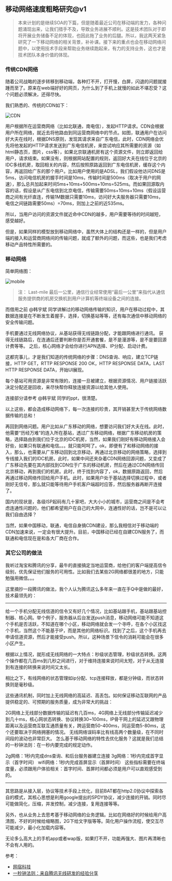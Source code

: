 ## 移动网络速度粗略研究@v1

>本来计划的是继续SOA的下篇，但是随着最近公司在移动端的发力，各种问题涌现出来，让我们措手不及，导致业务进展不顺利。这是技术团队对于即将开展业务储备不足的体现，也因此拖了业务的后腿。所以，我这两天紧急研究了一下移动网络的相关背景，补补课。接下来的重点也会在移动网络问题中，以使用技术手段来帮助业务继续跑起来，有力的支持业务，这也才是技术团队本身价值的体现。

### 传统CDN网络

随着公司战略的逐步转移到移动端，各种打不开，打开慢，白屏，闪退的问题就接踵而至了。原来在web端好好的网页，为什么到了手机上就慢的如此不堪忍受？这个问题必须解决，还得尽快。

我们熟悉的、传统的CDN如下：

![CDN](https://github.com/yangshiqi/wiki/blob/master/imgs/cdn_overview.gif)

用户根据所在运营商网络（比如北联通，南电信），发起HTTP请求。CDN会根据用户所在网络，就近去将他路由到同运营商网络中的节点。如图，联通用户在访问好大夫在线时，根据DNS原则，发现其请求来自广东电信，此时，CDN网络会优先将他发起的HTTP请求发送到广东电信机房，来尝试响应其所需要的资源（如html静态页，图片，css等），如果北京联通机房有这个资源文件，则立即返回给用户，请求结束。如果没有，则根据网站配置的规则，返回好大夫在线位于北京的IDC多线机房，取回相关的内容，然后按照原路返回到广东电信机房，缓存这个内容，再返回给广东的那个用户。比如用户使用的是ADSL，我们假设他访问DNS是5ms，访问电信机房的握手时间是10ms，传输时间是500ms（取决于用户的网速），那么总共加起来时间5ms+10ms+500ms+10ms=525ms。而如果回源取内容的话，假设是从广东电信到北京电信，传输需要50ms+10ms+10ms（假设运营商之间有光纤直连，传输1M数据只需要10ms，访问好大夫服务器只需要10ms，电信之间链路需要50ms）=70ms，则加上之前的近535ms。

所以，当用户访问的资源文件就近命中CDN的越多，用户需要等待的时间越短，感受越好。

但是，如果同样的模型放到移动网络中，虽然大体上的结构还是一样的，但是用户端的接入和运营商网络间的传输问题，就成了额外的问题，而这些，也是我们考虑移动产品特性所需要的。


### 移动网络

简单网络图：

![mobile](https://github.com/yangshiqi/wiki/blob/master/imgs/mobilecdn.png)

>注： Last-mile 最后一公里，通信行业经常使用“最后一公里”来指代从通信服务提供商的机房交换机到用户计算机等终端设备之间的连接。

而借用之前 @韩宇斌 同学讲解过的移动网络传输的知识，用户在移动过程中，其数据连接是在不断发生着握手，选择，切换基站等等，还有每次通信中移动网络的安全传输问题。

手机要通过无线网络协议，从基站获得无线链路分配，才能跟网络进行通讯。
获得无线链路后，在连通后还要判断你是否开通套餐，是不是漫游等，是不是要回源计费等等。
之后，核心网络才会给你进行APN选择、IP分配、启动计费。

这都完事儿，才是我们知道的传统网络的步骤：DNS查询、响应，建立TCP链接，HTTP GET，RTTP RESPONSE 200 OK，HTTP RESPONSE DATA，LAST HTTP RESPONSE DATA，开始UI展现。

每个基站可用资源是非常有限的，连接一旦被建立，根据资源情况、用户链接活跃决定分配还是回收，来尽快帮你释放连接资源以给其他人使用。

连接部分请参考 @韩宇斌 同学的ppt，很清楚。

以上这些，都会造成移动网络下，每一次连接的珍贵，其开销甚至大于传统网络数据传输的总和！

再回到网络问题。用户比如从广东移动的网络，想要访问我们好大夫在线。此时，他需要“历经万难”的连入所在基站，透过广东移动网络，根据广东移动机房的策略，选择路由到我们位于北京的IDC机房，当然，如果我们刚好有移动网络接入会好些，如果只有联通和电信。。。就只能呵呵了。ok，即便有了和移动网络的接入，那么，也需要从广东移动回到北京移动，再通过北京移动的网络策略，选择到专线接入我们的IDC机房。此时，如果中间还夹杂着CDN网络回源问题，又变成了广东移动先要在其内部找到CDN位于广东的移动机房，然后在通过CDN网络传回北京移动，再到我们的机房。此时，终于找到内容了，ok，数据原路返回，然后再通过移动网络传回给用户手机。此时，如果用户处于基站选择切换过程中，或者刚好无信号，那么就只能等待用户手机客户端超时应答，然后服务器再断开连接了。

国内的现状是，各级ISP起码有几十家吧，大大小小的城市，运营商之间是不会考虑连通性问题的，他们都希望用户在自己的大网中，连通性好的话，岂不是可以让我们自由选择？

当然，如果中国移动，联通，电信自身搞CDN建设，那么我相信对于移动端的CDN加速来说，一定会有很大提升。目前，中国移动已经在自建CDN服务了，而联通和电信现在是和各大厂商在合作。


### 其它公司的做法

我听过淘宝和腾讯的分享，最牛的直接搞定当地运营商，给他们的客户端提高信令级别，优先保证他们服务的可用性。比如我们去某些2G网络都很差的地方，只能勉强用微信。。。

这里摘抄一段腾讯的做法，我个人认为腾讯这么多年来一直在手Q中是做的最好，技术最领先的：

---

给一个手机分配无线信道的信令又有好几个情况，比如基站跟手机，基站跟基站控制器、核心网。举个例子，服务器从后台发送push消息，移动网络可能不知道这个手机是否活跃，不知道在哪个小区，移动网络就会发一个寻呼，在各个小区找这个手机，当然这个不能基于IP，而是其他的网络标识。找到了之后，这个手机再去申请信道资源，然后才能接受push。所以，这种场景下信令的消耗可能会在很多小区产生。

根据以上情况，就形成无线网络的一大特点：秒级状态管理，秒级状态转换。这两个操作都在几百ms到几秒之间进行，对于维持连接来说时间太短，对于从无连接到有连接的转换来说时间又太长。

相比之下，有线网络的状态管理如ip分配、tcp连接释放，都是分钟级，而状态转换则是毫秒级。

这些通讯机制，同时加上无线网络的高延迟、高丢包。如何保证移动互联网的产品提供稳定的、可预期的服务质量，成为非常大的挑战：

2G网络上无线部分数据传输的延迟有几百ms，4G网络上无线部分传输延迟减少到几十ms，核心网状态转换、协议转换30~100ms，IP骨干网上的延迟又跟物理距离以及运营商互联互通质量有关，跨运营商50-400ms，同运营商5-80ms，这个还要取决于网络拥塞的情况。
无线网络误码率比有线高两个数量级，在不同时间段的波动也非常巨大。
怎么基于移动网络的特性去优化服务？这就是我们总结的一秒钟法则：在一秒内要完成的规定动作。

2g网络：1秒内完成dns查询、和后台服务器建立连接
3g网络：1秒内完成首字显示（首字时间）
wifi网络：1秒内完成首屏显示（首屏时间）
这些指标需要在终端度量，必须跟用户体验相关：首字时间、首屏时间都必须是用户可以直观感受到的。


---


其思路是从接入层，协议等技术手段上优化，目前BAT都在http2.0协议中探索各自的模式，其核心思想是利用google提出的SPDY协议，减少连接的开销。同时尽可能做简化，压缩，并发控制，减少连接，复用连接等等。

另外，也从业务上去思考基于移动网络的业务逻辑。比如在网络好的时候给用户高清图，不好的时候给缩略图，2G下给文字版等等。简化用户操作流程，使交互尽可能减少，最小化加载内容等。

无论多么高大上的手机app或者wap版，如果打不开，功能再强大、图片再清晰也不会有人用的。



参考：

* [网宿科技](http://www.chinanetcenter.com/)
* [
一秒钟法则：来自腾讯无线研发的经验分享](http://www.infoq.com/cn/articles/1sec-rule-from-tencent)